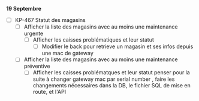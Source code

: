 **19 Septembre**
- [ ] KP-467 Statut des magasins
    - [ ] Afficher la liste des magasins avec au moins une maintenance urgente
        - [ ] Afficher les caisses problématiques et leur statut
            - [ ] Modifier le back pour retrieve un magasin et ses infos depuis une mac de gateway
    - [ ] Afficher la liste des magasins avec au moins une maintenance préventive
        - [ ] Afficher les caisses problématques et leur statut
penser pour la suite à changer gateway mac par serial number , faire les changements nécessaires dans la DB, le fichier SQL de mise en route, et l'API
